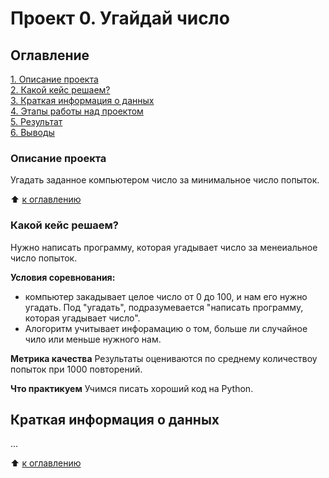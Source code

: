 # Проект 0. Угайдай число

## Оглавление
[1. Описание проекта](C:\Users\Admin\my-app\SF_DATA_SCIENSE\progect_0\README.md#Описание-проекта)  
[2. Какой кейс решаем?](C:\Users\Admin\my-app\SF_DATA_SCIENSE\progect_0\README.md#Какой-кейс-решаем)  
[3. Краткая информация о данных](C:\Users\Admin\my-app\SF_DATA_SCIENSE\progect_0\README.md#Краткая-информация-о-данных)  
[4. Этапы работы над проектом](C:\Users\Admin\my-app\SF_DATA_SCIENSE\progect_0\README.md#Этапы-работы-над-проектом)  
[5. Результат](C:\Users\Admin\my-app\SF_DATA_SCIENSE\progect_0\README.md#Результат)  
[6. Выводы](C:\Users\Admin\my-app\SF_DATA_SCIENSE\progect_0\README.md#Выводы)  

### Описание проекта
Угадать заданное компьютером число за минимальное число попыток.

:arrow_up: [к оглавлению](C:\Users\Admin\my-app\SF_DATA_SCIENSE\progect_0\README.md#Оглавление)  


### Какой кейс решаем?
Нужно написать программу, которая угадывает число за менеиальное число попыток.

**Условия соревнования:**
- компьютер закадывает целое число от 0 до 100, и нам его нужно угадать. Под "угадать", подразумевается "написать программу, которая угадывает число".
- Алогоритм учитывает инфорамацию о том, больше ли случайное чило или меньше нужного нам.

**Метрика качества**
Результаты оцениваются по среднему количествоу попыток при 1000 повторений.

**Что практикуем**
Учимся писать хороший код на Python.


## Краткая информация о данных
...

:arrow_up: [к оглавлению](C:\Users\Admin\my-app\SF_DATA_SCIENSE\progect_0\README.md#Оглавление)